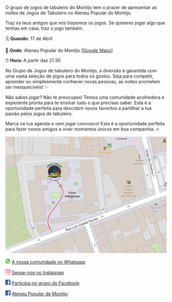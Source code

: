 O grupo de jogos de tabuleiro do Montijo tem o prazer de apresentar as noites de Jogos de Tabuleiro no Ateneu Popular do Montijo.

Traz os teus amigos que nós trazemos os jogos. Se quiseres jogar algo que tenhas em casa, traz o jogo também.

🗓 **Quando:** 17 de Abril

📍 **Onde:** Ateneu Popular do Montijo [[Google Maps](https://www.google.com/maps/place/Ateneu+Popular+de+Montijo/@38.7057884,-8.9706619,20z/data=!4m14!1m7!3m6!1s0xd19399f8426d3dd:0xfcb2f255c48970b0!2sAteneu+Popular+de+Montijo!8m2!3d38.7059947!4d-8.9710081!16s%2Fg%2F11gh0ndy0j!3m5!1s0xd19399f8426d3dd:0xfcb2f255c48970b0!8m2!3d38.7059947!4d-8.9710081!16s%2Fg%2F11gh0ndy0j?entry=ttu&g_ep=EgoyMDI1MDMwMy4wIKXMDSoASAFQAw%3D%3D)]

⏰ **Hora:** A partir das 21:30

No Grupo de Jogos de tabuleiro do Montijo, a diversão é garantida com uma vasta seleção de jogos para todos os gostos. Seja para competir, aprender ou simplesmente conhecer novas pessoas, as noites prometem ser inesquecíveis! ✨

Não sabes jogar? Não te preocupes! Temos uma comunidade acolhedora e experiente pronta para te ensinar tudo o que precisas saber. Esta é a oportunidade perfeita para descobrir novos favoritos e partilhar a tua paixão pelos jogos de tabuleiro.

Marca na tua agenda e vem jogar connosco! Esta é a oportunidade perfeita para fazer novos amigos e viver momentos únicos em boa companhia. 🔥

![image.png](images/ateneu.png)

![](images/icon-whatsapp.png) [A nossa comunidade no Whatsapp](https://chat.whatsapp.com/FszHtVB4qD9FFCM8sTYMlq)

![](images/icon-ig.png) [Segue-nos no Instagram](https://www.instagram.com/jogosnomontijo/)

![](images/icon-fb.png) [Participa no grupo do Facebook](https://www.facebook.com/groups/2596188520771379)
     
![](images/icon-fb.png) [Ateneu Popular de Montijo](https://www.facebook.com/AteneuPopularMontijo)
